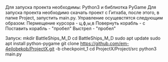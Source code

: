 Для запуска проекта необходимы: Python3 и библиотка PyGame
Для запуска проекта необходимо скачать проект с Гитхаба, после этого, в папке Project, запустить main.py.
Управление осущевстятся следующим образом:
Пермещение курсора - ц,ф,ы,в
Повернуть корабль - с
Поставить корабль - "пробел"
Выстрел - "пробел"

Запуск:
mkdir BattleShips_M_D
cd BattleShips_M_D
sudo apt update
sudo apt install python-pygame
git clone https://github.com/em-4ejlobekob/ProjectX.git -b checkpoint_1
cd ProjectX/Project/src
python3 main.py
